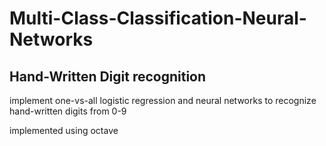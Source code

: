 # Multi-Class-Classification-Neural-Networks
## Hand-Written Digit recognition
implement one-vs-all logistic regression and neural
networks to recognize hand-written digits from 0-9

implemented using octave
